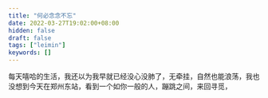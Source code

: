 ```yaml
---
title: "何必念念不忘"
date: 2022-03-27T19:02:00+08:00
hidden: false
draft: false
tags: ["leimin"]
keywords: []
---
```


​		每天嘻哈的生活，我还以为我早就已经没心没肺了，无牵挂，自然也能浪荡，我也没想到今天在郑州东站，看到一个如你一般的人，蹦跳之间，来回寻觅，

